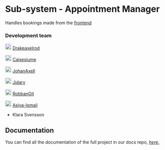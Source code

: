 # Sub-system - Appointment Manager

Handles bookings made from the [frontend](https://github.com/Caisesiume/Dentistimo-frontend)

### Development team

<img src="https://avatars.githubusercontent.com/u/51012876?v=4" alt="Profile Picture DrakeAxelrod" width="20"/> [Drakeaxelrod](https://github.com/Drakeaxelrod)

<img src="https://avatars.githubusercontent.com/u/71592942?s=40&v=4" alt="Profile Picture Caisesiume" width="20"/> [Caisesiume](https://github.com/Caisesiume)

<img src="https://avatars.githubusercontent.com/u/71591829?v=4" alt="Profile Picture JohanAxell" width="20"/> [JohanAxell](https://github.com/johanaxell)

<img src="https://avatars.githubusercontent.com/u/81258179?v=4" alt="Profile Picture Jidarv" width="20"/> [Jidarv](https://github.com/Jidarv)

<img src="https://avatars.githubusercontent.com/u/81112288?v=4" alt="Profile Picture RobbanGit" width="20"/> [RobbanGit](https://github.com/RobbanGit)

<img src="https://avatars.githubusercontent.com/u/72571860?v=4" alt="Profile Picture Asiya-Ismail" width="20"/> [Asiya-Ismail](https://github.com/Asiya-Ismail)

- Klara Svensson

## Documentation

You can find all the documentation of the full project in our docs repo, [*here*.](https://github.com/Caisesiume/dentistimo-documentation)
